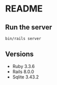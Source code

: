 # README

## Run the server
```bash
bin/rails server
```

## Versions
- Ruby 3.3.6
- Rails 8.0.0
- Sqlite 3.43.2 
